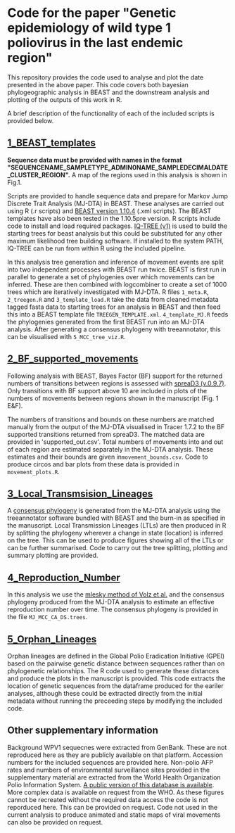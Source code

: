 # Code for the paper "Genetic epidemiology of wild type 1 poliovirus in the last endemic region"

This repository provides the code used to analyse and plot the date presented in the above paper. This code covers both bayesian phylogeographic analysis in BEAST and the downstream analysis and plotting of the outputs of this work in R. 

A brief description of the functionality of each of the included scripts is provided below.

## [1_BEAST_templates](./1_BEAST_templates)
**Sequence data must be provided with names in the format "SEQUENCENAME_SAMPLETYPE_ADMIN0NAME_SAMPLEDECIMALDATE_CLUSTER_REGION".** A map of the regions used in this analysis is shown in Fig.1.

Scripts are provided to handle sequence data and prepare for Markov Jump Discrete Trait Analysis (MJ-DTA) in BEAST. These analyses are carried out using R (.r scripts) and [BEAST version 1.10.4](https://beast.community/) (.xml scripts). The BEAST templates have also been tested in the 1.10.5pre version. R scripts include code to install and load required packages. [IQ-TREE (v1)](http://www.iqtree.org/) is used to build the starting trees for beast analysis but this could be substituted for any other maximum likelihood tree building software. If installed to the system PATH, IQ-TREE can be run from within R using the included pipeline.

In this analysis tree generation and inference of movement events are split into two independent processes with BEAST run twice. BEAST is first run in parallel to generate a set of phylogenies over which movements can be inferred. These are then combined with logcombiner to create a set of 1000 trees which are iteratively investigated with MJ-DTA. R files `1_meta.R`, `2_treegen.R` and `3_template_load.R` take the data from cleaned metadata tagged fasta data to starting trees for an analysis in BEAST and then feed this into a BEAST template file `TREEGEN_TEMPLATE.xml`. `4_template_MJ.R` feeds the phylogenies generated from the first BEAST run into an MJ-DTA analysis. After generating a consensus phylogeny with treeannotator, this can be visualised with `5_MCC_tree_viz.R`.

## [2_BF_supported_movements](./2_BF_supported_movements)
Following analysis with BEAST, Bayes Factor (BF) support for the returned numbers of transitions between regions is assessed with [spreaD3 (v.0.9.7)](https://rega.kuleuven.be/cev/ecv/software/SpreaD3). Only transitions with BF support above 10 are included in plots of the numbers of movements between regions shown in the manuscript (Fig. 1 E&F).

The numbers of transitions and bounds on these numbers are matched manually from the output of the MJ-DTA visualised in Tracer 1.7.2 to the BF supported transitions returned from spreaD3. The matched data are provided in 'supported_out.csv'. Total numbers of movements into and  out of each region are estimated separately in the MJ-DTA analysis. These estimates and their bounds are given in`movement_bounds.csv`. Code to produce circos and bar plots from these data is provided in `movement_plots.R`.

## [3_Local_Transmsision_Lineages](./3_Local_Transmsision_Lineages)
A [consensus phylogeny](./MJ_MCC_CA_DS.trees/) is generated from the MJ-DTA analysis using the treeannotator software bundled with BEAST and the burn-in as specified in the manuscript. Local Transmission Lineages (LTLs) are then produced in R by splitting the phylogeny wherever a change in state (location) is inferred on the tree. This can be used to produce figures showing all of the LTLs or can be further summarised. Code to carry out the tree splitting, plotting and summary plotting are provided. 

## [4_Reproduction_Number](./4_Reproduction_Number)
In this analysis we use the [mlesky method of Volz et al.](https://github.com/emvolz-phylodynamics/mlesky) and the consensus phylogeny produced from the MJ-DTA analysis to estimate an effective reproduction number over time. The consensus phylogeny is provided in the file `MJ_MCC_CA_DS.trees`.

## [5_Orphan_Lineages](./5_Orphan_Lineages)
Orphan lineages are defined in the Global Polio Eradication Initiative (GPEI) based on the pairwise genetic distance between sequences rather than on phylogenetic relationships. The R code used to generate these distances and produce the plots in the manuscript is provided. This code extracts the location of genetic sequences from the dataframe produced for the eariler analyses, although these could be extracted directly from the initial metadata without running the preceeding steps by modifying the included code.

## Other supplementary information
Background WPV1 sequecnes were extracted from GenBank. These are not reproduced here as they are publicly available on that platform. Accession numbers for the included sequences are provided here.
Non-polio AFP rates and numbers of environmental surveillance sites provided in the supplementary material are extracted from the World Health Organization Polio Information System. [A public version of this database is available](https://extranet.who.int/polis/public/CaseCount.aspx). More complex data is available on request from the WHO. 
As these figures cannot be recreated without the required data access the code is not reporduced here. This can be provided on request. Code not used in the current analysis to produce animated and static maps of viral movements can also be provided on request.



